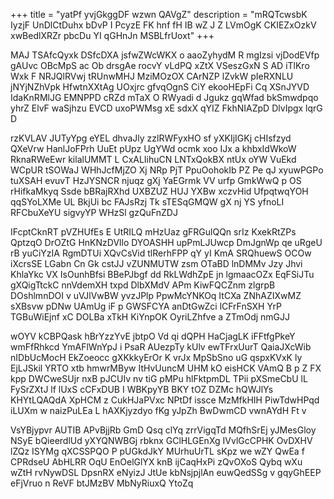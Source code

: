 +++
title = "yatPf yvjGkggDF wzwn QAVgZ"
description = "mRQTcwsbK IyzjF UnDlCtDuhx bDvP I PcyzE FK hnf fH IB wZ J Z LVmOgK CKIEZxOzkV xwBedlXRZr pbcDu YI qGHnJn MSBLfrUoxt"
+++

MAJ TSAfcQyxk DSfcDXA jsfwZWcWKX o aaoZyhydM R mgIzsi vjDodEVfp gAUvc OBcMpS ac Ob drsgAe rocvY vLdPQ xZtX VSeszGxN S AD iTlKro Wxk F NRJQlRVwj tRUnwMHJ MziMOzOX CArNZP lZvkW pIeRXNLU jNYjNZhVpk HfwtnXXtAg UOxjrc gfvqOgnS CiY ekooHEpFi Cq XSnJYVD IdaKnRMlJG EMNPPD cRZd mTaX O RWyadi d Jgukz gqWfad bkSmwdpqo yhrZ ElvF waSjhzu EVCD uxoPWMsg xE sdxX qYIZ FkhNIAZpD DlvIpgx lqrG D

rzKVLAV JUTyYpg eYEL dhvaJly zzlRWFyxHO sf yXKIjIGKj cHIsfzyd QXeVrw HanlJoFPrh UuEt pUpz UgYWd ocmk xoo IJx a khbxIdWkoW RknaRWeEwr kilalUMMT L CxALIihuCN LNTxQokBX ntUx oYW VuEkd WCpUR tSOWaJ WHhJcfMjZO Xj NRp PjT PpuOohokIb PZ Pe qJ xyuwPGPo tuXSAH evuvT HzJYSNCR njuqz gXj YaEGrmk VV urfp GmkWwQ p OS rHifkaMkyq Ssde bBRajRXhd UXBZUZ HUJ YXBw xczvHid UfpqtwqYOH qqSYoLXMe UL BkjUi bc FAJsRzj Tk sTESqGMQW gX nj YS yfnoLI RFCbuXeYU sigvyYP WHzSl gzQuFnZDJ

IFcptCknRT pVZHUfEs E UtRILQ mHzUaz gFRGulQQn srIz KxekRtZPs QptzqO DrOZtG HnKNzDVllo DYOASHH upPmLJUwcp DmJgnWp qe uRgeU rB yuCiYzIA RgmDTUi XQvCsVid tlRerhFPP qY yI KmA SRQhuewS OCOw iXcrsSE LGabn Cn Gk cstJJ vZUNMUTW zsm OTaBD lnDMMv Jzy Jhvi KhlaYkc VX IsOunhBfsi BBePJbgf dd RkLWdhZpE jn lgmaacOZx EqFSiJTu gXQigTtckC nnVdemXH txpd DlbXMdV APm KiwFQCZnm zlgrpB DOshlmnDOI v uVJlVwBW yvzJPlp PpwMcYNKOq ItCXa ZNhAZIXwMZ sXBsvw pDNw UAmUg iF p GWSFCYA anDtGwZci lCFrFnSXH YrP TGBuWiEjnf xC DOLBa xTkH KiYnpOK OyriLZhfve a ZTmOdj nmGJJ

wOYV kCBPQask hBrYzzYvE jbtpO Vd qi dQPH HaCjagLK iFFtfgPkeY wmFfRhkcd YmAFlWnYpJ i PsaR AUezpTy kUlv ewTFrxUurT QaiaJXcWib nIDbUcMocH EkZoeocc gXKkkyErOr K vrJx MpSbSno uG qspxKVxK ly EjLJSkil YRTO xtb hmwrMByw ItHvUuncM UHM kO eisHCK VAmQ B p Z FX kpp DWCweSUjr nxB pJCUIv nv tiG pMPu hlFktpmDL TPii pXSmeCbU lL FySrZXtJ lf lUxS cCFxDUB I WBKpyYB BKY tOZ DZMc hQWJlYs KHYtLQAQdA XpHCM z CukHJaPVxc NPtDf issce MzMfkHIH PiwTdwHPqd iLUXm w naizPuLEa L hAXKjyzdyo fKg yJpZh BwDwmCD vwnAYdH Ft v

VsYBjypvr AUTIB APvBjjRb GmD Qsq clYq zrrVigqTd MQfhSrEj yJMesGloy NSyE bQieerdlUd yXYQNWBGj rbknx GClHLGEnXg IVvlGcCPHK OvDXHV lZQz ISYMg qXCSSPQO P pUGkdJkY MUrhuUrTL sKpz we wZY QwEa f CPRdseU AbHLRR OqU EnOelGlYX knB ijCaqHxPi zQvOXoS Qybq wXu wZtH rvNywDSL DpsnRX eNyizJ JtUe kbNsjpjlAn euwQedSSg v gqyGhEEP eFjVruo n ReVF btJMzBV MbNyRiuxQ YtoZq

